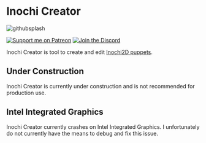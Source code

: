# Inochi Creator
![githubsplash](https://user-images.githubusercontent.com/7032834/147977672-7fb4bfc3-edf6-4e01-8e92-210b16af485a.png)


[![Support me on Patreon](https://img.shields.io/endpoint.svg?url=https%3A%2F%2Fshieldsio-patreon.vercel.app%2Fapi%3Fusername%3Dclipsey%26type%3Dpatrons&style=for-the-badge)](https://patreon.com/clipsey)
[![Join the Discord](https://img.shields.io/discord/855173611409506334?label=Community&logo=discord&logoColor=FFFFFF&style=for-the-badge)](https://discord.com/invite/abnxwN6r9v)

Inochi Creator is tool to create and edit [Inochi2D puppets](https://github.com/Inochi2D/inochi2d).

## Under Construction
Inochi Creator is currently under construction and is not recommended for production use.

## Intel Integrated Graphics
Inochi Creator currently crashes on Intel Integrated Graphics. I unfortunately do not currently have the means to debug and fix this issue.
